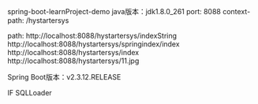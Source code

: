 
spring-boot-learnProject-demo
java版本：jdk1.8.0_261
port: 8088
context-path: /hystartersys

path: http://localhost:8088/hystartersys/indexString
      http://localhost:8088/hystartersys/springindex/index
      http://localhost:8088/hystartersys/index
      http://localhost:8088/hystartersys/11.jpg

Spring Boot版本：v2.3.12.RELEASE

IF SQLLoader
